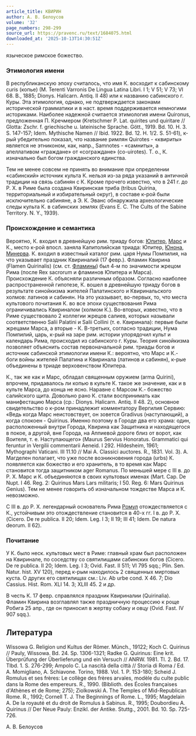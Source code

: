```yaml
---
article_title: КВИРИН
author: А. В. Белоусов
volume: '32'
page_numbers: 298-299
source_url: https://pravenc.ru/text/1684075.html
downloaded_at: '2025-10-13T14:30:51Z'
---
```


языческое римское божество.

### Этимология имени

В республиканскую эпоху считалось, что имя К. восходит к сабинскому curis (копье) (M. Terenti Varronis De Lingua Latina Libri. I 1; V 51; V 73; VI 68. B., 1885; Dionys. Halicarn. Antiq. II 48) или к названию сабинского г. Куры. Эта этимология, однако, не подтверждается законами исторической грамматики и в наст. время поддерживается немногими историками. Наиболее надежной считается этимология имени Quirоnus, предложенная П. Кречмером (Kretschmer P. Lat. quirites und quiritare // Glotta: Zschr. f. griechische u. lateinische Sprache. Gött., 1919. Bd. 10. H. 3. S. 147-157; Idem. Mythische Namen // Ibid. 1922. Bd. 12. H. 1/2. S. 51-61), к-рый убедительно показал, что название римлян Quirоtes - «квириты» является не этниконом, как, напр., Samnоtes - «самниты», а апеллативом «граждане» от «сограждане» (co-uirоtes). Т. о., К. изначально был богом гражданского единства.

Тем не менее совсем не принять во внимание при определении «сабинский» источник культа К. нельзя из-за ряда указаний в античной традиции на связь сабинян с К. Кроме прочего известно, что в 241 г. до Р. Х. в Риме была создана Квиринская триба (tribus Quirina, территориальный и избирательный округ), в составе к-рой были исключительно сабиняне, а Э. К. Эванс обнаружила археологические следы культа К. в сабинских землях (Evans E. C. The Cults of the Sabine Territory. N. Y., 1939).

### Происхождение и семантика

Вероятно, К. входил в древнейшую рим. триаду богов: [Юпитер](https://pravenc.ru/text/Юпитер.html), [Марс](https://pravenc.ru/text/Марс.html) и К., место к-рой впосл. заняла Капитолийская триада: Юпитер, [Юнона](https://pravenc.ru/text/Юнона.html), [Минерва](https://pravenc.ru/text/Минерва.html). К. входил в известный каталог рим. царя Нумы Помпилия, на что указывает праздник Квириналий (17 февр.). Фламин Квирина (Flamen Quirinalis) (см. ст. [Фламины](https://pravenc.ru/text/Фламины.html)) был 4-м по значимости жрецом Рима (после Rex sacrorum и фламинов Юпитера и Марса). Происхождение К. объясняли различным образом. Согласно наиболее распространенной гипотезе, К. вошел в древнейшую триаду богов в результате синойкизма жителей Палатинского и Квиринальского холмов: латинов и сабинян. На это указывает, во-первых, то, что места культового почитания К. во все эпохи существования Рима ограничивались Квириналом (холмом К.). Во-вторых, известно, что в Риме существовало 2 коллегии жрецов салиев, которых называли соответственно Salii Palatini и Salii Collini (т. е. Квиринала): первые были жрецами Марса, а вторые - К. В-третьих, согласно традиции, Нума Помпилий, царь, к-рый на заре рим. истории упорядочил культ и календарь Рима, происходил из сабинского г. Куры. Теория синойкизма позволяет объяснить состав первоначальной рим. триады богов и источник сабинской этимологии имени К.: вероятно, что Марс и К.- боги войны жителей Палатина и Квиринала (латинов и сабинян), к-рые объединены в триаде верховенством Юпитера.

К., так же как и Марс, обладал священным оружием (arma Quirini), впрочем, придавалось ли копью в культе К. такое же значение, как и в культе Марса, до конца не ясно. Наравне с Марсом К.- божество салийского щита. Довольно рано К. стали воспринимать как манифестацию Марса (ср.: Dionys. Halicarn. Antiq. II 48. 2), основное свидетельство о к-ром принадлежит комментатору Вергилия Сервию: «Ведь когда Марс неистовствует, он зовется Gradivus (наступающий), а когда спокоен - Quirinus. Именно поэтому в Городе два его храма: один, расположенный внутри Города, Квирина как Защитника и находящегося в покое, а другой, вне Города, на Аппиевой дороге близ от ворот, как Воителя, т. е. Наступающего» (Maurus Servius Honoratus. Grammatici qui feruntur in Vergilii commentarii Aeneid. I 292. Hildesheim, 1961; Mythographi Vaticani. III 11.10 // Mai A. Classici auctores. R., 1831. Vol. 3). А. Магделен полагает, что уже после возникновения города (urbs) К. появляется как божество и его хранитель, в то время как Марс становится тогда защитником ager Romanus. По меньшей мере с III в. до Р. Х. Марс и К. объединяются в своих культовых именах (Mart. Cap. De Nupt. I 46. Reg. 2: Quirinus Mars Lars militaris; I 50. Reg. 6: Mars Quirinus Genius). Тем не менее говорить об изначальном тождестве Марса и К. невозможно.

С III в. до Р. Х. легендарный основатель Рима [Ромул](https://pravenc.ru/text/Ромул.html) отождествляется с К., устойчивым это отождествление становится в 40-х гг. I в. до Р. Х. (Cicero. De re publica. II 20; Idem. Leg. I 3; II 19; III 41; Idem. De natura deorum. II 62).

### Почитание

У К. было неск. культовых мест в Риме: главный храм был расположен на Квиринале, по соседству со святилищами сабинских богов (Cicero. De re publica. II 20; Idem. Leg. I 3; Ovid. Fast. II 511; VI 795 sqq.; Plin. Sen. Natur. hist. XV 120), перед к-рым находилось 2 священных миртовых куста. О других его святилищах см.: Liv. Ab urbe cond. X 46. 7; Dio Cassius. Hist. Rom. XLI 14. 3; XLIII 45. 2 и др.

В честь К. 17 февр. справлялся праздник Квириналии (Quirinalia). Фламин Квирина возглавлял также праздничную процессию к роще Робига 25 апр., где он приносил в жертву собаку и овцу (Ovid. Fast. IV 907 sqq.).

## Литература

Wissowa G. Religion und Kultus der Römer. Münch., 19122; Koch C. Quirinus // Pauly, Wissowa. Bd. 24. Sp. 1306-1321; Radke G. Quirinus: Eine krit. Überprüfung der Überlieferung und ein Versuch // ANRW. 1981. Tl. 2. Bd. 17. Tlbd. 1. S. 276-299; Ampolo C. La nascità della città // Storia di Roma / Ed. A. Momigliano, A. Schiavone. Torino, 1988. Vol. 1. P. 153-180; Scheid J. Romulus et ses frères: Le collège des frères arvales, modèle du culte public dans la Rome des empereurs. R., 1990. (Biblioth. des Écoles françaises d'Athènes et de Rome; 275); Ziolkowski A. The Temples of Mid-Republican Rome. R., 1992; Cornell T. J. The Beginnings of Rome. L., 1995; Magdelain A. De la royauté et du droit de Romulus à Sabinus. R., 1995; Doubordieu A. Quirinus // Der Neue Pauly: Enzikl. der Antike. Stuttg., 2001. Bd. 10. Sp. 725-726.

А. В. Белоусов

